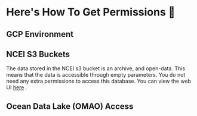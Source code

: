 <!-- markdownlint-configure-file {
  "MD013": {
    "code_blocks": true,
    "tables": false
  },
  "MD033": false,
  "MD041": false,
  "MD013": false
} -->

# Here's How To Get Permissions 📝

## GCP Environment

## NCEI S3 Buckets

The data stored in the NCEI s3 bucket is an archive, and open-data. This means that the data is accessible through empty parameters. You do not need any extra permissions to access this database. You can view the web UI <a href="https://noaa-wcsd-pds.s3.amazonaws.com/index.html#data/raw/)" target="_blank">here</a>
.

## Ocean Data Lake (OMAO) Access
